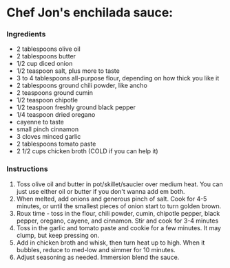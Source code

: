 # Chef Jon's enchilada sauce:

### Ingredients
* 2 tablespoons olive oil
* 2 tablespoons butter
* 1/2 cup diced onion
* 1/2 teaspoon salt, plus more to taste
* 3 to 4 tablespoons all-purpose flour, depending on how thick you like it
* 2 tablespoons ground chili powder, like ancho
* 2 teaspoons ground cumin
* 1/2 teaspoon chipotle
* 1/2 teaspoon freshly ground black pepper
* 1/4 teaspoon dried oregano
* cayenne to taste
* small pinch cinnamon
* 3 cloves minced garlic
* 2 tablespoons tomato paste
* 2 1/2 cups chicken broth (COLD if you can help it)

### Instructions
1. Toss olive oil and butter in pot/skillet/saucier over medium heat. You can just use either oil or butter if you don't wanna add em both.
2. When melted, add onions and generous pinch of salt. Cook for 4-5 minutes, or until the smallest pieces of onion start to turn golden brown.
3. Roux time - toss in the flour, chili powder, cumin, chipotle pepper, black pepper, oregano, cayene, and cinnamon. Stir and cook for 3-4 minutes
4. Toss in the garlic and tomato paste and cookie for a few minutes. It may clump, but keep pressing on.
5. Add in chicken broth and whisk, then turn heat up to high. When it bubbles, reduce to med-low and simmer for 10 minutes.
6. Adjust seasoning as needed. Immersion blend the sauce.
